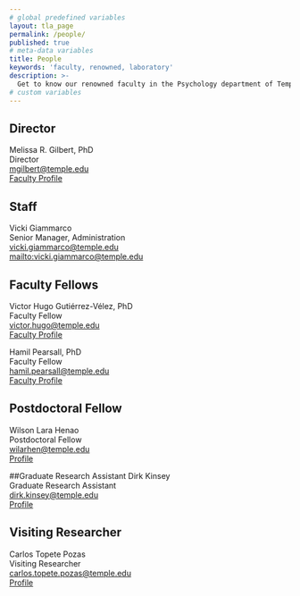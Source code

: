 ```yaml
---
# global predefined variables
layout: tla_page
permalink: /people/
published: true
# meta-data variables
title: People
keywords: 'faculty, renowned, laboratory'
description: >-
  Get to know our renowned faculty in the Psychology department of Temple University’s College of Liberal Arts.
# custom variables
---
```


## Director

Melissa R. Gilbert, PhD  
Director  
mgilbert@temple.edu  
[Faculty Profile](https://liberalarts.temple.edu/academics/faculty/r-gilbert-melissa)  

## Staff

Vicki Giammarco  
Senior Manager, Administration  
vicki.giammarco@temple.edu  
<mailto:vicki.giammarco@temple.edu>  

## Faculty Fellows

Victor Hugo Gutiérrez-Vélez, PhD  
Faculty Fellow  
victor.hugo@temple.edu  
[Faculty Profile](https://liberalarts.temple.edu/academics/faculty/gutierrez-velez-victor-hugo)  

Hamil Pearsall, PhD  
Faculty Fellow  
hamil.pearsall@temple.edu  
[Faculty Profile](https://liberalarts.temple.edu/academics/faculty/pearsall-hamil)  

## Postdoctoral Fellow

Wilson Lara Henao  
Postdoctoral Fellow  
wilarhen@temple.edu  
[Profile](https://liberalarts.temple.edu/academics/faculty/lara-henao-wilson)  

\##Graduate Research Assistant
Dirk Kinsey  
Graduate Research Assistant  
dirk.kinsey@temple.edu  
[Profile](https://liberalarts.temple.edu/academics/departments/geography-and-urban-studies/kinsey-dirk?action)  

## Visiting Researcher

Carlos Topete Pozas  
Visiting Researcher  
carlos.topete.pozas@temple.edu  
[Profile](https://liberalarts.temple.edu/academics/faculty/topete-pozas-carlos)  
